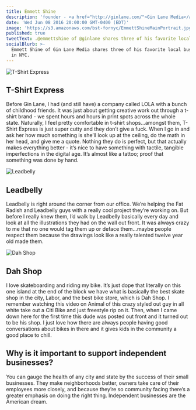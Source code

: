 ```yaml
---
title: Emmett Shine
description: 'founder - <a href="http://ginlane.com/">Gin Lane Media</a>'
date: 'Wed Jun 08 2016 20:00:00 GMT-0400 (EDT)'
image: 'https://s3.amazonaws.com/bst-fornyc/EmmettShineMainPortrait.jpg'
published: true
tweetText: .@emmettshine of @ginlane shares three of his favorite local businesses in NYC
socialBlurb: >-
  Emmett Shine of Gin Lane Media shares three of his favorite local businesses
  in NYC.
---
```


![T-Shirt Express](https://s3.amazonaws.com/bst-fornyc/TShirtExpressInterior.jpg)

## T-Shirt Express

Before Gin Lane, I had (and still have) a company called LOLA with a bunch of childhood friends. It was just about getting creative work out through a t-shirt brand - we spent hours and hours in print spots across the whole state. Naturally, I feel pretty comfortable in t-shirt shops...amongst them, T-Shirt Express is just super cutty and they don’t give a fuck. When I go in and ask her how much something is she’ll look up at the ceiling, do the math in her head, and give me a quote. Nothing they do is perfect, but that actually makes everything better - it’s nice to have something with tactile, tangible imperfections in the digital age. It’s almost like a tattoo; proof that something was done by hand.

![Leadbelly](https://s3.amazonaws.com/bst-fornyc/EmmettShineLeadbelly.jpg)

## Leadbelly

Leadbelly is right around the corner from our office. We’re helping the Fat Radish and Leadbelly guys with a really cool project they’re working on. But before I really knew them, I’d walk by Leadbelly basically every day and look at all the illustrations they had on the wall out front. It was always crazy to me that no one would tag them up or deface them...maybe people respect them because the drawings look like a really talented twelve year old made them.

![Dah Shop](https://s3.amazonaws.com/bst-fornyc/EmmettShineDahShop.jpg)
## Dah Shop

I love skateboarding and riding my bike. It’s just dope that literally on this one island at the end of the block we have what is basically the best skate shop in the city, Labor, and the best bike store, which is Dah Shop. I remember watching this video on Animal of this crazy styled out guy in all white take out a Citi Bike and just freestyle rip on it. Then, when I came down here for the first time this dude was posted out front and it turned out to be his shop. I just love how there are always people having good conversations about bikes in there and it gives kids in the community a good place to chill.

## Why is it important to support independent businesses?

You can gauge the health of any city and state by the success of their small businesses. They make neighborhoods better, owners take care of their employees more closely, and because they’re so community facing there’s a greater emphasis on doing the right thing. Independent businesses are the American dream.

